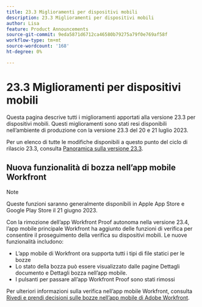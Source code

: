 ```yaml
---
title: 23.3 Miglioramenti per dispositivi mobili
description: 23.3 Miglioramenti per dispositivi mobili
author: Lisa
feature: Product Announcements
source-git-commit: 9eda5871d6712ca46580b79275a79f0e769af58f
workflow-type: tm+mt
source-wordcount: '168'
ht-degree: 0%

---
```


# 23.3 Miglioramenti per dispositivi mobili

Questa pagina descrive tutti i miglioramenti apportati alla versione 23.3 per dispositivi mobili. Questi miglioramenti sono stati resi disponibili nell’ambiente di produzione con la versione 23.3 del 20 e 21 luglio 2023.

Per un elenco di tutte le modifiche disponibili a questo punto del ciclo di rilascio 23.3, consulta [Panoramica sulla versione 23.3](/help/quicksilver/product-announcements/product-releases/23.3-release-activity/23-3-release-overview.md).

## Nuova funzionalità di bozza nell’app mobile Workfront

>[!NOTE]
>
>Queste funzioni saranno generalmente disponibili in Apple App Store e Google Play Store il 21 giugno 2023.

Con la rimozione dell’app Workfront Proof autonoma nella versione 23.4, l’app mobile principale Workfront ha aggiunto delle funzioni di verifica per consentire il proseguimento della verifica su dispositivi mobili. Le nuove funzionalità includono:

* L’app mobile di Workfront ora supporta tutti i tipi di file statici per le bozze
* Lo stato della bozza può essere visualizzato dalle pagine Dettagli documento e Dettagli bozza nell’app mobile.
* I pulsanti per passare all’app Workfront Proof sono stati rimossi

Per ulteriori informazioni sulla verifica nell’app mobile Workfront, consulta [Rivedi e prendi decisioni sulle bozze nell’app mobile di Adobe Workfront](/help/quicksilver/workfront-basics/mobile-apps/using-the-workfront-mobile-app/work-with-proofs-in-mobile-app.md).
